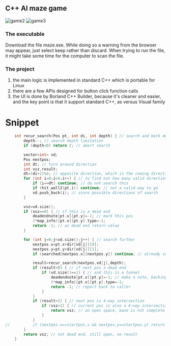 ## C++ AI maze game 
![game2](https://user-images.githubusercontent.com/85022169/136157478-e09a9d3a-d189-45ea-83ba-5b5dfdd5da0e.jpg)
![game3](https://user-images.githubusercontent.com/85022169/136157733-0dae433b-6bfa-4f94-9147-cef549111086.jpg)
### The executable
Download the file maze.exe. While doing so a warning from the browser may appear, just select keep rather than discard. When trying to run the file, it might take some time for the computer to scan the file.
### The project
1. the main logic is implemented in standard C++ which is portable for Linux
2. there are a few APIs designed for button click function calls
3. the UI is done by Borland C++ Builder, because it's cleaner and easier, and the key point is that it support standard C++, as versus  Visual family
# Snippet

```C++
    int recur_search(Pos pt, int di, int depth) { // search and mark deadend alley
        depth--; // search depth limitation
        if (depth<0) return 2; // abort search

        vector<int> vd;
        Pos nextpos;
        int dt; // turn around direction
        int vsz,result;
        dt=(di+2)%4; // opposite direction, which is the coming direction
        for (int i=0;i<4;i++) { // to find out how many valid directions to go
            if (i==dt) continue; // do not search this
            if (hit_wall2(pt,i)) continue; // not a valid way to go
            vd.push_back(i); // store possible directions of search
        }

        vsz=vd.size();
        if (vsz==0) { // if this is a dead end
            deadendnote[pt.x][pt.y]=-1; // mark this pos
            (*map_info)[pt.x][pt.y].type=-1;
            return -1; // as dead end return value
        }

        for (int j=0;j<vd.size();j++) { // search further
            nextpos.x=pt.x+dir[vd[j]][0];
            nextpos.y=pt.y+dir[vd[j]][1];
            if (searched[nextpos.x][nextpos.y]) continue; // already searched by other branches

            result=recur_search(nextpos,vd[j],depth);
            if (result<0) { // if next pos a dead end
                if (vd.size()==1) { // and this is a tunnel
                    deadendnote[pt.x][pt.y]=-1; // make a note, backing out from a deadend 
                    (*map_info)[pt.x][pt.y].type=-1;
                    return -1; // report back to caller
                }
            }
            if (result>2) { // next pos is 4-way intersection
                if (vsz>2) { // current pos is also a 4-way intersection
                    return vsz; // an open space, maze is not complete
                }
            }
//          if (nextpos.x==startpos.x && nextpos.y==startpos.y) return vsz; // if circling around
        }
        return vsz; // not dead end, still open, no result
    }
